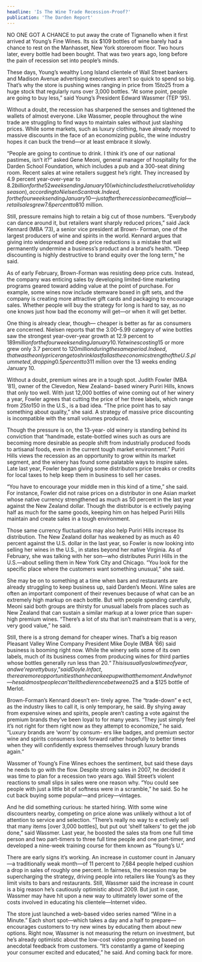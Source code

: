 ```yaml
---
headline: 'Is The Wine Trade Recession-Proof?'
publication: 'The Darden Report'
---
```


NO ONE GOT A CHANCE to put away the crate of Tignanello when it first
arrived at Young’s Fine Wines. Its six \$109 bottles of wine barely had a
chance to rest on the Manhasset, New York storeroom floor. Two hours
later, every bottle had been bought. That was two years ago, long before
the pain of recession set into people’s minds.

These days, Young’s wealthy Long Island clientele of Wall Street bankers
and Madison Avenue advertising executives aren’t so quick to spend so big.
That’s why the store is pushing wines ranging in price from $15 to$25
from a huge stock that regularly runs over 3,000 bottles. “At some point,
people are going to buy less,” said Young’s President Edward Wassmer (TEP
’95).

Without a doubt, the recession has sharpened the senses and tightened the
wallets of almost everyone. Like Wassmer, people throughout the wine trade
are struggling to find ways to maintain sales without just slashing
prices. While some markets, such as luxury clothing, have already moved to
massive discounts in the face of an economizing public, the wine industry
hopes it can buck the trend—or at least embrace it slowly.

“People are going to continue to drink. I think it’s one of our national
pastimes, isn’t it?” asked Gene Meoni, general manager of hospitality for
the Darden School Foundation, which includes a pub and a 300-seat dining
room. Recent sales at wine retailers suggest he’s right. They increased by
4.9 percent year-over-year to $8.2 billion for the 52 weeks ending January
  10 (which includes the lucrative holiday season), according to Nielsen
  Scantrak. Indeed, for the four weeks ending January 10—just after the
  recession became official—retail sales grew 7.6 percent to$810 million.

Still, pressure remains high to retain a big cut of those numbers.
“Everybody can dance around it, but retailers want sharply reduced
prices,” said Jack Kennard (MBA ’73), a senior vice president at Brown-
Forman, one of the largest producers of wine and spirits in the world.
Kennard argues that giving into widespread and deep price reductions is a
mistake that will permanently undermine a business’s product and a brand’s
health. “Deep discounting is highly destructive to brand equity over the
long term,” he said.

As of early February, Brown-Forman was resisting deep price cuts. Instead,
the company was enticing sales by developing limited-time marketing
programs geared toward adding value at the point of purchase. For example,
some wines now include stemware boxed in gift sets, and the company is
creating more attractive gift cards and packaging to encourage sales.
Whether people will buy the strategy for long is hard to say, as no one
knows just how bad the economy will get—or when it will get better.

One thing is already clear, though— cheaper is better as far as consumers
are concerned. Nielsen reports that the $3.00–$5.99 category of wine
bottles saw the strongest year-over-year growth at 12.9 percent to $189
  million for the four weeks ending January 10. Yet wines costing$15 or
more grew only 3.7 percent to $120 million during the same period. Indeed,
  that was the only price range to shrink last fall as the economic strength
  of the U.S. plummeted, dropping 0.5 percent to$311 million over the 13
weeks ending January 10.

Without a doubt, premium wines are in a tough spot. Judith Fowler (MBA
’81), owner of the Clevedon, New Zealand– based winery Puriri Hills, knows
that only too well. With just 12,000 bottles of wine coming out of her
winery a year, Fowler agrees that cutting the price of her three labels,
which range from $25 to$150 in the U.S., is a bad idea. “The price point
has to say something about quality,” she said. A strategy of massive price
discounting is incompatible with the small volumes produced.

Though the pressure is on, the 13-year- old winery is standing behind its
conviction that “handmade, estate-bottled wines such as ours are becoming
more desirable as people shift from industrially produced foods to
artisanal foods, even in the current tough market environment.” Puriri
Hills views the recession as an opportunity to grow within its market
segment, and the winery has found some palatable ways to inspire sales.
Late last year, Fowler began giving some distributors price breaks or
credits for local taxes to help keep them in business to sell her cases.

“You have to encourage your middle men in this kind of a time,” she said.
For instance, Fowler did not raise prices on a distributor in one Asian
market whose native currency strengthened as much as 50 percent in the
last year against the New Zealand dollar. Though the distributor is e
ectively paying half as much for the same goods, keeping him on has helped
Puriri Hills maintain and create sales in a tough environment.

Those same currency fluctuations may also help Puriri Hills increase its
distribution. The New Zealand dollar has weakened by as much as 40 percent
against the U.S. dollar in the last year, so Fowler is now looking into
selling her wines in the U.S., in states beyond her native Virginia. As of
February, she was talking with her son—who distributes Puriri Hills in the
U.S.—about selling them in New York City and Chicago. “You look for the
specific place where the customers want something unusual,” she said.

She may be on to something at a time when bars and restaurants are already
struggling to keep business up, said Darden’s Meoni. Wine sales are often
an important component of their revenues because of what can be an
extremely high markup on each bottle. But with people spending carefully,
Meoni said both groups are thirsty for unusual labels from places such as
New Zealand that can sustain a similar markup at a lower price than super-
high premium wines. “There’s a lot of stu that isn’t mainstream that is a
very, very good value,” he said.

Still, there is a strong demand for cheaper wines. That’s a big reason
Pleasant Valley Wine Company President Mike Doyle (MBA ’66) said business
is booming right now. While the winery sells some of its own labels, much
of its business comes from producing wines for third parties whose bottles
generally run less than $20. “This is usually a slow time of year, and
  we’re pretty busy,” said Doyle. In fact, there are more opportunities than
  he can keep up with at the moment. And why not—he said most people can’t
  tell the di erence between a$25 and a \$125 bottle of Merlot.

Brown-Forman’s Kennard doesn’t en- tirely agree. The “trade-down” e ect,
as the industry likes to call it, is only temporary, he said. By shying
away from expensive wines and spirits, people aren’t casting a vote
against the premium brands they’ve been loyal to for many years. “They
just simply feel it’s not right for them right now as they attempt to
economize,” he said. “Luxury brands are ‘worn’ by consum- ers like badges,
and premium sector wine and spirits consumers look forward rather
hopefully to better times when they will confidently express themselves
through luxury brands again.”

Wassmer of Young’s Fine Wines echoes the sentiment, but said these days he
needs to go with the flow. Despite strong sales in 2007, he decided it was
time to plan for a recession two years ago. Wall Street’s violent
reactions to small slips in sales were one reason why. “You could see
people with just a little bit of softness were in a scramble,” he said. So
he cut back buying some popular—and pricey—vintages.

And he did something curious: he started hiring. With some wine
discounters nearby, competing on price alone was unlikely without a lot of
attention to service and selection. “There’s really no way to e ectively
sell that many items [over 3,000 bottles], but put out ‘shelf talkers’ to
get the job done,” said Wassmer. Last year, he boosted the sales sta from
one full time person and two part-timers to three full time people and one
part-timer, and developed a nine-week training course for them known as
“Young’s U.”

There are early signs it’s working. An increase in customer count in
January—a traditionally weak month—of 11 percent to 7,684 people helped
cushion a drop in sales of roughly one percent. In fairness, the recession
may be supercharging the strategy, driving people into retailers like
Young’s as they limit visits to bars and restaurants. Still, Wassmer said
the increase in count is a big reason he’s cautiously optimistic about 2009. But just in case, Wassmer may have hit upon a new way to ultimately
lower some of the costs involved in educating his clientele—Internet
video.

The store just launched a web-based video series named “Wine in a Minute.”
Each short spot—which takes a day and a half to prepare—encourages
customers to try new wines by educating them about new options. Right now,
Wassmer is not measuring the return on investment, but he’s already
optimistic about the low-cost video programming based on anecdotal
feedback from customers. “It’s constantly a game of keeping your consumer
excited and educated,” he said. And coming back for more.
